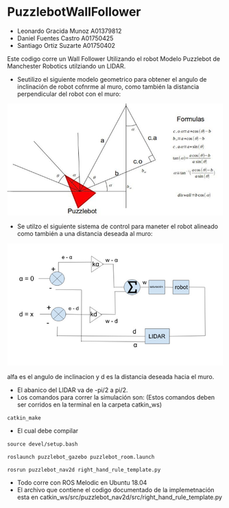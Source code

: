 # PuzzlebotWallFollower

- Leonardo Gracida Munoz A01379812
- Daniel Fuentes Castro A01750425
- Santiago Ortiz Suzarte A01750402

Este codigo corre un Wall Follower Utilizando el robot Modelo Puzzlebot de Manchester Robotics utilziando un LIDAR.

- Seutilizo el siguiente modelo geometrico para obtener el angulo de inclinación de robot cofnrme al muro, como también la distancia perpendicular del robot con el muro: <br>

![alt text](modelo_geometrico.jpeg)<br>

- Se utilzo el siguiente sistema de control para maneter el robot alineado como también a una distancia deseada al muro:<br>

![alt text](sistema_control.jpeg)<br>

alfa es el angulo de inclinacion y d es la distancia deseada hacia el muro.
- El abanico del LIDAR va de -pi/2 a pi/2.
- Los comandos para correr la simulación son: (Estos comandos deben ser corridos en la terminal en la carpeta catkin_ws)
```
catkin_make
```
- El cual debe compilar
```
source devel/setup.bash
```
```
roslaunch puzzlebot_gazebo puzzlebot_room.launch
```
```
rosrun puzzlebot_nav2d right_hand_rule_template.py 
```
- Todo corre con ROS Melodic en Ubuntu 18.04
- El archivo que contiene el codigo documentado de la implemetnación esta en catkin_ws/src/puzzlebot_nav2d/src/right_hand_rule_template.py



